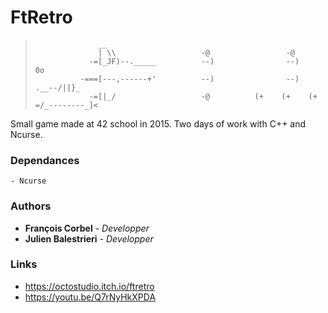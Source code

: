 # FtRetro
> ```
>               __
>               | \\                   -@                 -@
>             -=[_JF)--._____          --)                --)                0o
>           -===[---,------+'          --)                --)          .__--/||}_
>             -=[|_/                   -@          (+    (+    (+    =/_--------_]<
> ```

Small game made at 42 school in 2015. Two days of work with C++ and Ncurse.

### Dependances
	- Ncurse
  
### Authors

* **François Corbel** - *Developper*
* **Julien Balestrieri** - *Developper*

### Links

- https://octostudio.itch.io/ftretro
- https://youtu.be/Q7rNyHkXPDA
